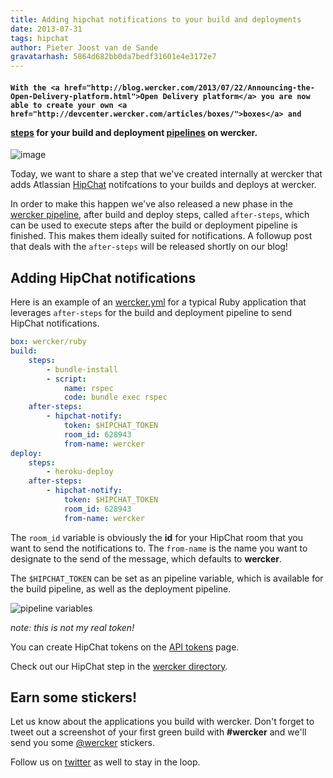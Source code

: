 ```yaml
---
title: Adding hipchat notifications to your build and deployments
date: 2013-07-31
tags: hipchat
author: Pieter Joost van de Sande
gravatarhash: 5864d682bb0da7bedf31601e4e3172e7
---
```


<h4 class="subheader">

    With the <a href="http://blog.wercker.com/2013/07/22/Announcing-the-Open-Delivery-platform.html">Open Delivery platform</a> you are now able to create your own <a href="http://devcenter.wercker.com/articles/boxes/">boxes</a> and
<a href="http://devcenter.wercker.com/articles/steps/">steps</a> for your build and
deployment <a href="http://devcenter.wercker.com/articles/introduction/pipeline.html">pipelines</a> on wercker.
</h4>

![image](http://f.cl.ly/items/0e3e432H43303U0Y450F/wercker%2Bhipchat.png)

Today, we want to share a step that we've created internally at wercker that adds Atlassian [HipChat](https://www.hipchat.com/) notifcations to your
builds and deploys at wercker.

In order to make this happen we've also released a new phase in the [wercker pipeline](http://devcenter.wercker.com/articles/introduction/pipeline.html), after build and deploy steps, called `after-steps`, which can be used to execute steps after the build or deployment pipeline is finished. This makes them ideally suited for notifications. A followup post that deals with the `after-steps` will be released shortly on our blog!

## Adding HipChat notifications

Here is an example of an [wercker.yml](http://devcenter.wercker.com/articles/werckeryml/) for a typical Ruby application that leverages `after-steps`  for the build and deployment pipeline to send HipChat notifications.

``` yaml
box: wercker/ruby
build:
    steps:
        - bundle-install
        - script:
            name: rspec
            code: bundle exec rspec
    after-steps:
        - hipchat-notify:
            token: $HIPCHAT_TOKEN
            room_id: 628943
            from-name: wercker
deploy:
    steps:
        - heroku-deploy
    after-steps:
        - hipchat-notify:
            token: $HIPCHAT_TOKEN
            room_id: 628943
            from-name: wercker
```

The `room_id` variable is obviously the **id** for your HipChat room that you want to send the notifications to. The `from-name` is the name you want to designate to the send of the message, which defaults to **wercker**.

The `$HIPCHAT_TOKEN` can be set as an pipeline variable, which is available for the build pipeline, as well as the deployment pipeline.

![pipeline variables](http://f.cl.ly/items/0f1H0H212O0Q0d3t383R/pipeline-variables.png)

_note: this is not my real token!_

You can create HipChat tokens on the [API tokens](https://www.hipchat.com/admin/api) page.

Check out our HipChat step in the [wercker directory](https://app.wercker.com/#applications/51f26c380771b3526e000c1c/tab/details).

## Earn some stickers!

Let us know about the applications you build with wercker. Don't forget to tweet out a screenshot of your first green build with **#wercker** and we'll send you some [@wercker](http://twitter.com/wercker) stickers.

Follow us on [twitter](http://twitter.com/wercker) as well to stay in the loop.
